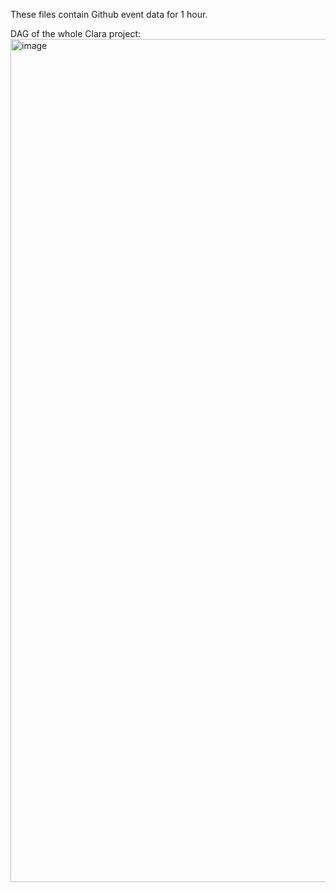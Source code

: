 These files contain Github event data for 1 hour.

DAG of the whole Clara project: <img width="1349" alt="image" src="https://github.com/andrescerv/dbt-learn/assets/44825347/4c8e1144-71db-46c7-a962-1d92c9f43d3a">
